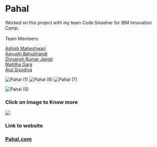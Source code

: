 # Pahal
Worked on this project with my team Code Smasher for IBM Innovation Camp.
<br>
<br>Team Members:

<a href="https://www.linkedin.com/in/ashish-maheshwari-5959-2001">Ashish Maheshwari</a><br>
<a href="https://www.linkedin.com/in/aayushi-bahukhandi-1908">Aayushi Bahukhandi</a><br>
<a href="https://www.linkedin.com/in/divyansh-jangir-1b51b0140">Divyansh Kumar Jangir</a><br>
<a href="https://www.linkedin.com/in/nishtha-garg-313a421a8">Nishtha Garg</a><br>
<a href="https://www.linkedin.com/in/atul-sisodiya-b118201b4">Atul Sisodiya</a><br>

![Pahal (1)](https://user-images.githubusercontent.com/56028094/120161275-bebb1c00-c214-11eb-8b66-db8f1316d772.png)
![Pahal (6)](https://user-images.githubusercontent.com/56028094/120161263-bbc02b80-c214-11eb-912a-48e3668e9365.png)
![Pahal (7)](https://user-images.githubusercontent.com/56028094/120161273-be228580-c214-11eb-9a13-153cd2226bef.png)

![Pahal (5)](https://user-images.githubusercontent.com/56028094/120161278-bf53b280-c214-11eb-86dd-f936e2a8160e.png)

<h3>Click on Image to Know more</h3>
<a href="https://youtu.be/kpaWAo9LGSw" title="video text"><img src="https://user-images.githubusercontent.com/56028094/120161275-bebb1c00-c214-11eb-8b66-db8f1316d772.png"></a>
<h3>Link to website<h3>
<a href="https://pahal-empowwer-women.000webhostapp.com/Pahal-The-Platform-main/index.php">Pahal.com</a>  
